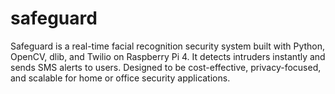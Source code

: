 # safeguard
Safeguard is a real-time facial recognition security system built with Python, OpenCV, dlib, and Twilio on Raspberry Pi 4. It detects intruders instantly and sends SMS alerts to users. Designed to be cost-effective, privacy-focused, and scalable for home or office security applications.
